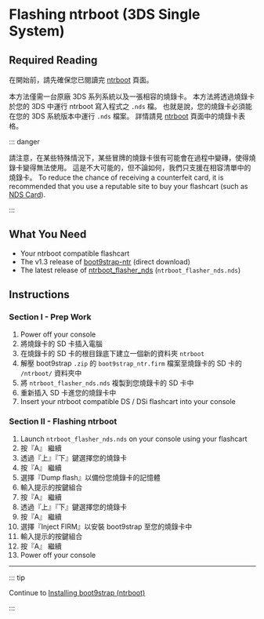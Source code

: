 # Flashing ntrboot (3DS Single System)

## Required Reading

在開始前，請先確保您已閱讀完 [ntrboot](ntrboot) 頁面。

本方法僅需一台原廠 3DS 系列系統以及一張相容的燒錄卡。 本方法將透過燒錄卡於您的 3DS 中運行 ntrboot 寫入程式之 `.nds` 檔。 也就是說，您的燒錄卡必須能在您的 3DS 系統版本中運行 `.nds` 檔案。 詳情請見 [ntrboot](ntrboot) 頁面中的燒錄卡表格。

::: danger

請注意，在某些特殊情況下，某些冒牌的燒錄卡很有可能會在過程中變磚，使得燒錄卡變得無法使用。 這是不大可能的，但不論如何，我們只支援在相容清單中的燒錄卡。 To reduce the chance of receiving a counterfeit card, it is recommended that you use a reputable site to buy your flashcart (such as [NDS Card](https://www.nds-card.com/)).

:::

## What You Need

- Your ntrboot compatible flashcart
- The v1.3 release of [boot9strap-ntr](https://github.com/SciresM/boot9strap/releases/download/1.3/boot9strap-1.3-ntr.zip) (direct download)
- The latest release of [ntrboot_flasher_nds](https://github.com/jason0597/ntrboot_flasher_nds/releases/latest) (`ntrboot_flasher_nds.nds`)

## Instructions

### Section I - Prep Work

1. Power off your console
2. 將燒錄卡的 SD 卡插入電腦
3. 在燒錄卡的 SD 卡的根目錄底下建立一個新的資料夾 `ntrboot`
4. 解壓 boot9strap `.zip` 的 `boot9strap_ntr.firm` 檔案至燒錄卡的 SD 卡的 `/ntrboot/` 資料夾中
5. 將 `ntrboot_flasher_nds.nds` 複製到您燒錄卡的 SD 卡中
6. 重新插入 SD 卡進您的燒錄卡中
7. Insert your ntrboot compatible DS / DSi flashcart into your console

### Section II - Flashing ntrboot

1. Launch `ntrboot_flasher_nds.nds` on your console using your flashcart
2. 按『A』 繼續
3. 透過『上』『下』鍵選擇您的燒錄卡
4. 按『A』 繼續
5. 選擇『Dump flash』以備份您燒錄卡的記憶體
6. 輸入提示的按鍵組合
7. 按『A』 繼續
8. 透過『上』『下』鍵選擇您的燒錄卡
9. 按『A』 繼續
10. 選擇『Inject FIRM』以安裝 boot9strap 至您的燒錄卡中
11. 輸入提示的按鍵組合
12. 按『A』 繼續
13. Power off your console

___

::: tip

Continue to [Installing boot9strap (ntrboot)](installing-boot9strap-\(ntrboot\))

:::

